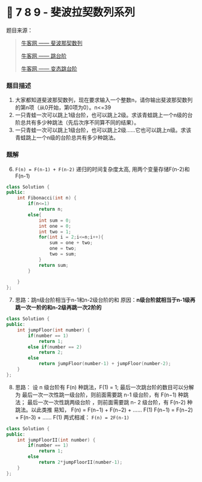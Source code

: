 # 👻 7 8 9 - 斐波拉契数列系列



 题目来源：

> [牛客网 —— 斐波那契数列](https://www.nowcoder.com/practice/c6c7742f5ba7442aada113136ddea0c3?tpId=13&tqId=11160&tPage=1&rp=1&ru=/ta/coding-interviews&qru=/ta/coding-interviews/question-ranking)
>
> [牛客网 —— 跳台阶](https://www.nowcoder.com/practice/8c82a5b80378478f9484d87d1c5f12a4?tpId=13&tqId=11161&tPage=1&rp=1&ru=/ta/coding-interviews&qru=/ta/coding-interviews/question-ranking)
>
> [牛客网 —— 变态跳台阶](https://www.nowcoder.com/practice/22243d016f6b47f2a6928b4313c85387?tpId=13&tqId=11162&tPage=1&rp=1&ru=/ta/coding-interviews&qru=/ta/coding-interviews/question-ranking)



### 题目描述

1. 大家都知道斐波那契数列，现在要求输入一个整数n，请你输出斐波那契数列的第n项（从0开始，第0项为0）。n<=39
2. 一只青蛙一次可以跳上1级台阶，也可以跳上2级。求该青蛙跳上一个n级的台阶总共有多少种跳法（先后次序不同算不同的结果）。
3. 一只青蛙一次可以跳上1级台阶，也可以跳上2级……它也可以跳上n级。求该青蛙跳上一个n级的台阶总共有多少种跳法。

### 题解

6. `F(n) = F(n-1) + F(n-2)` 递归的时间复杂度太高, 用两个变量存储F(n-2)和F(n-1)

```cpp
class Solution {
public:
    int Fibonacci(int n) {
        if(n<=1)
            return n;
        else{
            int sum = 0;
            int one = 0;
            int two = 1;
            for(int i = 2;i<=n;i++){
                sum = one + two;
                one = two;
                two = sum;
            }
            return sum;
        }
        
    }
};
```



7. 思路：跳n级台阶相当于n-1和n-2级台阶的和
    原因：**n级台阶就相当于n-1级再跳一次一阶的和n-2级再跳一次2阶的**



```cpp
class Solution {
public:
    int jumpFloor(int number) {
        if(number == 1)
            return 1;
        else if(number == 2)
            return 2;
        else
            return jumpFloor(number-1) + jumpFloor(number-2);
    }
};
```



8. 思路：
    设 n 级台阶有 F(n) 种跳法，F(1) = 1;
    最后一次跳台阶的数目可以分解为
    最后一次一次性跳一级台阶，则前面需要跳 n-1 级台阶，有 F(n−1) 种跳法；
    最后一次一次性跳两级台阶 ，则前面需要跳 n- 2 级台阶，有 F(n-2) 种跳法。以此类推 易知，
    F(n) = F(n−1) + F(n−2) + …… F(1)
    F(n−1) = F(n−2) + F(n-3) + …… F(1)
    两式相减：
    `F(n) = 2F(n-1)`



```cpp
class Solution {
public:
    int jumpFloorII(int number) {
        if(number == 1)
            return 1;
        else
            return 2*jumpFloorII(number-1);
    }
};
```